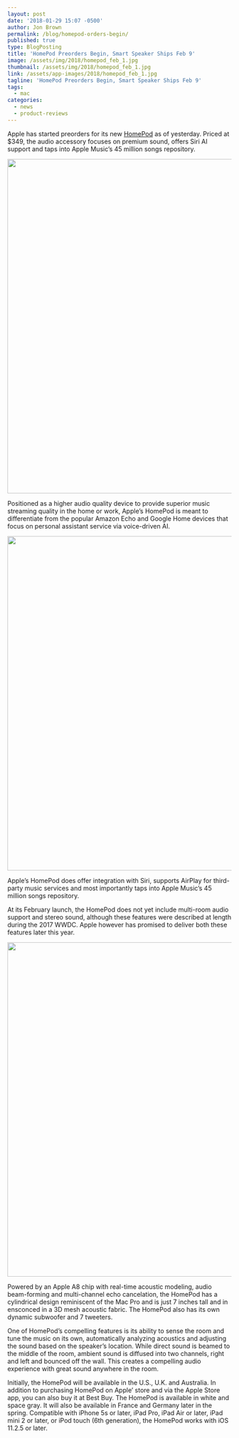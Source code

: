 ```yaml
---
layout: post
date: '2018-01-29 15:07 -0500'
author: Jon Brown
permalink: /blog/homepod-orders-begin/
published: true
type: BlogPosting
title: 'HomePod Preorders Begin, Smart Speaker Ships Feb 9'
image: /assets/img/2018/homepod_feb_1.jpg
thumbnail: /assets/img/2018/homepod_feb_1.jpg
link: /assets/app-images/2018/homepod_feb_1.jpg
tagline: 'HomePod Preorders Begin, Smart Speaker Ships Feb 9'
tags:
  - mac
categories:
  - news
  - product-reviews
---
```

Apple has started preorders for its new [HomePod](https://www.apple.com/homepod/) as of yesterday. Priced at $349, the audio accessory focuses on premium sound, offers Siri AI support and taps into Apple Music’s 45 million songs repository. 

<img src="{{ site.site_cdn }}/assets/img/blog/2018/homepodfeb/homepod_feb_4.png" class="img-fluid rounded m-2" width="750">

Positioned as a higher audio quality device to provide superior music streaming quality in the home or work, Apple’s HomePod is meant to differentiate from the popular Amazon Echo and Google Home devices that focus on personal assistant service via voice-driven AI.

<img src="{{ site.site_cdn }}/assets/img/blog/2018/homepodfeb/homepod_feb_2.jpg" class="img-fluid rounded m-2" width="750">

Apple’s HomePod does offer integration with Siri, supports AirPlay for third-party music services and most importantly taps into Apple Music’s 45 million songs repository.

At its February launch, the HomePod does not yet include multi-room audio support and stereo sound, although these features were described at length during the 2017 WWDC. Apple however has promised to deliver both these features later this year.

<img src="{{ site.site_cdn }}/assets/img/blog/2018/homepodfeb/homepod_feb_3.jpg" class="img-fluid rounded m-2" width="750">

Powered by an Apple A8 chip with real-time acoustic modeling, audio beam-forming and multi-channel echo cancelation, the HomePod has a cylindrical design reminiscent of the Mac Pro and is just 7 inches tall and in ensconced in a 3D mesh acoustic fabric. The HomePod also has its own dynamic subwoofer and 7 tweeters.

One of HomePod’s compelling features is its ability to sense the room and tune the music on its own, automatically analyzing acoustics and adjusting the sound based on the speaker’s location. While direct sound is beamed to the middle of the room, ambient sound is diffused into two channels, right and left and bounced off the wall. This creates a compelling audio experience with great sound anywhere in the room.

Initially, the HomePod will be available in the U.S., U.K. and Australia. In addition to purchasing HomePod on Apple’ store and via the Apple Store app, you can also buy it at Best Buy. The HomePod is available in white and space gray. It will also be available in France and Germany later in the spring. Compatible with iPhone 5s or later, iPad Pro, iPad Air or later, iPad mini 2 or later, or iPod touch (6th generation), the HomePod works with iOS 11.2.5 or later.
